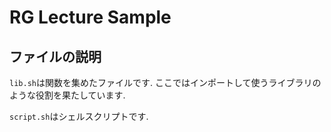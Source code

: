 # RG Lecture Sample


## ファイルの説明

`lib.sh`は関数を集めたファイルです. ここではインポートして使うライブラリのような役割を果たしています.

`script.sh`はシェルスクリプトです.
